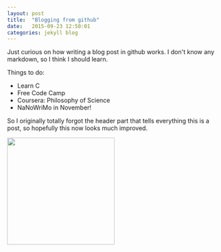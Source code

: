 ```yaml
---
layout: post
title:  "Blogging from github"
date:   2015-09-23 12:50:01
categories: jekyll blog
---
```


Just curious on how writing a blog post in github works. I don't know any markdown, so I think I should learn.

Things to do:
<ul>
  <li>Learn C</li>
  <li>Free Code Camp</li>
  <li>Coursera: Philosophy of Science</li>
  <li>NaNoWriMo in November!</li>
</ul>

So I originally totally forgot the header part that tells everything this is a post, so hopefully this now looks much improved.

<a href="https://en.wikipedia.org/wiki/Net_neutrality"><img src="https://openclipart.org/download/214980/Net-Neutrality-2015022652.svg" height="250" width="250" align="middle"/></a>
